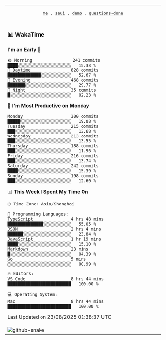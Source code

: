 
<div align="center">

<table>
<tr><td>
  <p align="center">
  <samp>
    <a href="https://github.com/seaeam/seaeam">me</a> .
    <a href="https://github.com/SeaMmMm/se-element">seui</a> .
    <a href="https://github.com/seaeam/project-demo">demo</a> .
    <a href="https://github.com/506-FETL/one-question-per-day">questions-done</a>
    
  </samp>
    </p>
</td></tr>

<tr><td>

### 📊 WakaTime

<!--START_SECTION:waka-->
**I'm an Early 🐤** 

```text
🌞 Morning                241 commits         ████░░░░░░░░░░░░░░░░░░░░░   15.33 % 
🌆 Daytime                828 commits         █████████████░░░░░░░░░░░░   52.67 % 
🌃 Evening                468 commits         ███████░░░░░░░░░░░░░░░░░░   29.77 % 
🌙 Night                  35 commits          █░░░░░░░░░░░░░░░░░░░░░░░░   02.23 % 
```
📅 **I'm Most Productive on Monday** 

```text
Monday                   300 commits         █████░░░░░░░░░░░░░░░░░░░░   19.08 % 
Tuesday                  215 commits         ███░░░░░░░░░░░░░░░░░░░░░░   13.68 % 
Wednesday                213 commits         ███░░░░░░░░░░░░░░░░░░░░░░   13.55 % 
Thursday                 188 commits         ███░░░░░░░░░░░░░░░░░░░░░░   11.96 % 
Friday                   216 commits         ███░░░░░░░░░░░░░░░░░░░░░░   13.74 % 
Saturday                 242 commits         ████░░░░░░░░░░░░░░░░░░░░░   15.39 % 
Sunday                   198 commits         ███░░░░░░░░░░░░░░░░░░░░░░   12.60 % 
```


📊 **This Week I Spent My Time On** 

```text
🕑︎ Time Zone: Asia/Shanghai

💬 Programming Languages: 
TypeScript               4 hrs 48 mins       ██████████████░░░░░░░░░░░   55.05 % 
JSON                     2 hrs 4 mins        ██████░░░░░░░░░░░░░░░░░░░   23.84 % 
JavaScript               1 hr 19 mins        ████░░░░░░░░░░░░░░░░░░░░░   15.10 % 
Markdown                 23 mins             █░░░░░░░░░░░░░░░░░░░░░░░░   04.39 % 
Go                       5 mins              ░░░░░░░░░░░░░░░░░░░░░░░░░   00.99 % 

🔥 Editors: 
VS Code                  8 hrs 44 mins       █████████████████████████   100.00 % 

💻 Operating System: 
Mac                      8 hrs 44 mins       █████████████████████████   100.00 % 
```


 Last Updated on 23/08/2025 01:38:37 UTC
<!--END_SECTION:waka-->
</td></tr>

<tr><td>
  <img alt="github-snake" src="profile-snake-contrib/github-user-contribution.svg"/>
</td></tr>

</table>
